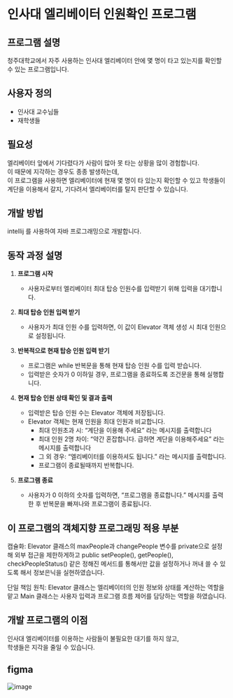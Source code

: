 # 인사대 엘리베이터 인원확인 프로그램

## 프로그램 설명  
청주대학교에서 자주 사용하는 인사대 엘리베이터 안에 몇 명이 타고 있는지를 확인할 수 있는 프로그램입니다.

## 사용자 정의  
- 인사대 교수님들  
- 재학생들  

## 필요성  
엘리베이터 앞에서 기다렸다가 사람이 많아 못 타는 상황을 많이 경험합니다.  
이 때문에 지각하는 경우도 종종 발생하는데,  
이 프로그램을 사용하면 엘리베이터에 현재 몇 명이 타 있는지 확인할 수 있고
학생들이 계단을 이용해서 갈지, 기다려서 엘리베이터를 탈지 판단할 수 있습니다.

## 개발 방법  
intellij 를 사용하여 자바 프로그래밍으로 개발합니다.

## 동작 과정 설명  

1. **프로그램 시작**  
   - 사용자로부터 엘리베이터 최대 탑승 인원수를 입력받기 위해 입력을 대기합니다.

2. **최대 탑승 인원 입력 받기**  
   - 사용자가 최대 인원 수를 입력하면, 이 값이 Elevator 객체 생성 시 최대 인원으로 설정됩니다.  

3. **반복적으로 현재 탑승 인원 입력 받기**  
   - 프로그램은 while 반복문을 통해 현재 탑승 인원 수를 입력 받습니다.  
   - 입력받은 숫자가 0 이하일 경우, 프로그램을 종료하도록 조건문을 통해 실행합니다.

4. **현재 탑승 인원 상태 확인 및 결과 출력**  
   - 입력받은 탑승 인원 수는 Elevator 객체에 저장됩니다.
   - Elevator 객체는 현재 인원을 최대 인원과 비교합니다.
     - 최대 인원초과 시: “계단을 이용해 주세요” 라는 메시지를 출력합니다 
     - 최대 인원 2명 차이: “약간 혼잡합니다. 급하면 계단을 이용해주세요”  라는 메시지를 출력합니다  
     - 그 외 경우: “엘리베이터를 이용하셔도 됩니다.” 라는 메시지를 출력합니다.
     - 프로그램이 종료될때까지 반복합니다.
   
5. **프로그램 종료**  
   - 사용자가 0 이하의 숫자를 입력하면, “프로그램을 종료합니다.” 메시지를 출력한 후 반복문을 빠져나와 프로그램이 종료됩니다.

## 이 프로그램의 객체지향 프로그래밍 적용 부분 
캡슐화: Elevator 클래스의 maxPeople과 changePeople 변수를 private으로 설정해 외부 접근을 제한하게하고 
public setPeople(), getPeople(), checkPeopleStatus() 같은 정해진 메서드를 통해서만 값을 설정하거나 꺼내 쓸 수 있도록 해서 정보은닉을 실현하였습니다.

단일 책임 원칙: Elevator 클래스는 엘리베이터의 인원 정보와 상태를 계산하는 역할을 맡고
Main 클래스는 사용자 입력과 프로그램 흐름 제어를 담당하는 역할을 하였습니다.


## 개발 프로그램의 이점  
인사대 엘리베이터를 이용하는 사람들이 불필요한 대기를 하지 않고,  
학생들은 지각을 줄일 수 있습니다.

## figma
![image](https://github.com/user-attachments/assets/8036b3a9-d53f-4e3f-afe2-22dbdaf3da1a)

